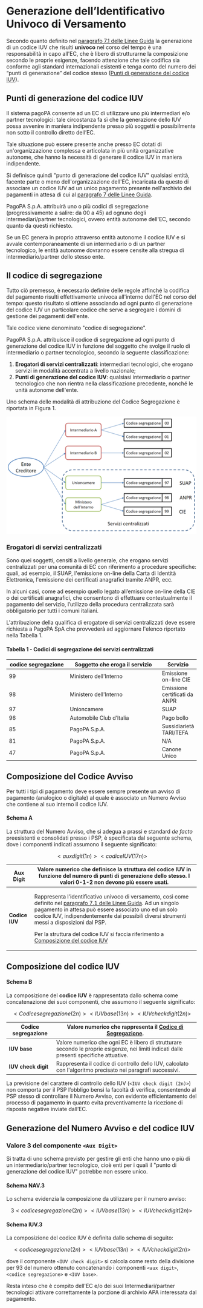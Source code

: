 # Generazione dell’Identificativo Univoco di Versamento

Secondo quanto definito nel [paragrafo 7.1 delle Linee Guida](https://www.gazzettaufficiale.it/eli/id/2018/07/03/18A04494/sg) la generazione di un codice IUV che risulti **univoco** nel corso del tempo è una responsabilità in capo all'EC, che è libero di strutturarne la composizione secondo le proprie esigenze, facendo attenzione che tale codifica sia conforme agli standard internazionali esistenti e tenga conto del numero dei “punti di generazione” del codice stesso ([Punti di generazione del codice IUV](generazione-dellidentificativo-univoco-di-versamento.md#punti-di-generazione-del-codice-iuv)).

## **Punti di generazione del codice IUV**

Il sistema pagoPA consente ad un EC di utilizzare uno più intermediari e/o partner tecnologici: tale circostanza fa sì che la generazione dello IUV possa avvenire in maniera indipendente presso più soggetti e possibilmente non sotto il controllo diretto dell’EC.

Tale situazione può essere presente anche presso EC dotati di un'organizzazione complessa e articolata in più unità organizzative autonome, che hanno la necessità di generare il codice IUV in maniera indipendente.

Si definisce quindi "punto di generazione del codice IUV" qualsiasi entità, facente parte o meno dell'organizzazione dell'EC, incaricata da questo di associare un codice IUV ad un unico pagamento presente nell'archivio dei pagamenti in attesa di cui al [paragrafo 7 delle Linee Guida](https://www.gazzettaufficiale.it/eli/id/2018/07/03/18A04494/sg).

PagoPA S.p.A. attribuirà uno o più codici di segregazione (progressivamente a salire: da 00 a 45) ad ognuno degli intermediari/partner tecnologici, ovvero entità autonome dell'EC, secondo quanto da questi richiesto.

Se un EC genera in proprio attraverso entità autonome il codice IUV e si avvale contemporaneamente di un intermediario o di un partner tecnologico, le entità autonome dovranno essere censite alla stregua di intermediario/partner dello stesso ente.

## **Il codice di segregazione**

Tutto ciò premesso, è necessario definire delle regole affinché la codifica del pagamento risulti effettivamente univoca all'interno dell'EC nel corso del tempo: questo risultato si ottiene associando ad ogni punto di generazione del codice IUV un particolare codice che serve a segregare i domini di gestione dei pagamenti dell'ente.

Tale codice viene denominato "codice di segregazione".

PagoPA S.p.A. attribuisce il codice di segregazione ad ogni punto di generazione del codice IUV in funzione del soggetto che svolge il ruolo di intermediario o partner tecnologico, secondo la seguente classificazione:

1. **Erogatori di servizi centralizzati**: intermediari tecnologici, che erogano servizi in modalità accentrata a livello nazionale;
2. **Punti di generazione del codice IUV**: qualsiasi intermediario o partner tecnologico che non rientra nella classificazione precedente, nonché le unità autonome dell'ente.

Uno schema delle modalità di attribuzione del Codice Segregazione è riportata in Figura 1.

![Figura 1 - Attribuzione del codice segregazione](../.gitbook/assets/image.png)

### **Erogatori di servizi centralizzati**

Sono quei soggetti, censiti a livello generale, che erogano servizi centralizzati per una comunità di EC con riferimento a procedure specifiche: quali, ad esempio, il SUAP, l'emissione on-line della Carta di Identità Elettronica, l'emissione dei certificati anagrafici tramite ANPR, ecc.

In alcuni casi, come ad esempio quello legato all’emissione on-line della CIE o dei certificati anagrafici, che consentono di effettuare contestualmente il pagamento del servizio, l’utilizzo della procedura centralizzata sarà obbligatorio per tutti i comuni italiani.

L'attribuzione della qualifica di erogatore di servizi centralizzati deve essere richiesta a PagoPA SpA che provvederà ad aggiornare l'elenco riportato nella Tabella 1.

#### Tabella 1 - Codici di segregazione dei servizi centralizzati

<table><thead><tr><th width="157.3560034943871">codice segregazione</th><th width="256.4239379394335">Soggetto che eroga il servizio</th><th>Servizio</th></tr></thead><tbody><tr><td>99</td><td>Ministero dell'Interno</td><td>Emissione on-line CIE</td></tr><tr><td>98</td><td>Ministero dell'Interno</td><td>Emissione certificati da ANPR</td></tr><tr><td>97</td><td>Unioncamere</td><td>SUAP</td></tr><tr><td>96</td><td>Automobile Club d’Italia</td><td>Pago bollo</td></tr><tr><td>85</td><td>PagoPA S.p.A.</td><td>Sussidiarietà TARI/TEFA</td></tr><tr><td>81</td><td>PagoPA S.p.A.</td><td>N/A</td></tr><tr><td>47</td><td>PagoPA S.p.A.</td><td>Canone Unico</td></tr></tbody></table>

## Composizione del Codice Avviso

Per tutti i tipi di pagamento deve essere sempre presente un avviso di pagamento (analogico o digitale) al quale è associato un Numero Avviso che contiene al suo interno il codice IUV.&#x20;

#### Schema A

La struttura del Numero Avviso, che si adegua a prassi e standard _de facto_ preesistenti e consolidati presso i PSP, è specificata dal seguente schema, dove i componenti indicati assumono il seguente significato:

$$
<aux digit (1n)><codice IUV (17n)>
$$

| **Aux Digit**  | Valore numerico che definisce la struttura del codice IUV in funzione del numero di punti di generazione dello stesso. **I valori 0-1-2  non devono più essere usati**.                                                                                                                                                                                                                                                                                                                                                                                       |
| -------------- | ------------------------------------------------------------------------------------------------------------------------------------------------------------------------------------------------------------------------------------------------------------------------------------------------------------------------------------------------------------------------------------------------------------------------------------------------------------------------------------------------------------------------------------------------------------- |
| **Codice IUV** | <p>Rappresenta l'identificativo univoco di versamento, così come definito nel <a href="https://www.gazzettaufficiale.it/eli/id/2018/07/03/18A04494/sg">paragrafo 7.1 delle Linee Guida</a>. Ad un singolo pagamento in attesa può essere associato uno ed un solo codice IUV, indipendentemente dai possibili diversi strumenti messi a disposizioni dal PSP.</p><p>Per la struttura del codice IUV si faccia riferimento a <a href="generazione-dellidentificativo-univoco-di-versamento.md#composizione-del-codice-iuv">Composizione del codice IUV</a></p> |

## **Composizione del codice IUV**

#### Schema B

La composizione del **codice IUV** è rappresentata dallo schema come concatenazione dei suoi componenti, che assumono il seguente significato:

$$
<Codice segregazione (2n)><IUV base (13n)><IUV check digit (2n)>
$$

| **Codice segregazione** | Valore numerico che rappresenta il [Codice di Segregazione](generazione-dellidentificativo-univoco-di-versamento.md#il-codice-di-segregazione). |
| ----------------------- | ----------------------------------------------------------------------------------------------------------------------------------------------- |
| **IUV base**            | Valore numerico che ogni EC è libero di strutturare secondo le proprie esigenze, nei limiti indicati dalle presenti specifiche attuative.       |
| **IUV check digit**     | Rappresenta il codice di controllo dello IUV, calcolato con l'algoritmo precisato nei paragrafi successivi.                                     |

La previsione del carattere di controllo dello IUV (`<IUV check digit (2n)>`) non comporta per il PSP l’obbligo bensì la facoltà di verifica, consentendo al PSP stesso di controllare il Numero Avviso, con evidente efficientamento del processo di pagamento in quanto evita preventivamente la ricezione di risposte negative inviate dall’EC.

## **Generazione del Numero Avviso e del codice IUV**

### **Valore 3 del componente `<Aux Digit>`**

Si tratta di uno schema previsto per gestire gli enti che hanno uno o più di un intermediario/partner tecnologico, cioè enti per i quali il "punto di generazione del codice IUV" potrebbe non essere unico.

#### Schema NAV.3

Lo schema evidenzia la composizione da utilizzare per il numero avviso:

$$
3<codice segregazione (2n)><IUVbase (13n)><IUV check digit (2n)>
$$

#### Schema IUV.3

La composizione del codice IUV è definita dallo schema di seguito:

$$
<codice segregazione (2n)><IUV base (13n)><IUV check digit (2n)>
$$

dove il componente `<IUV check digit>` si calcola come resto della divisione per 93 del numero ottenuto concatenando i componenti `<aux digit>`, `<codice segregazione>` e `<IUV base>`.

Resta inteso che è compito dell'EC e/o dei suoi Intermediari/partner tecnologici attivare correttamente la porzione di archivio APA interessata dal pagamento.
